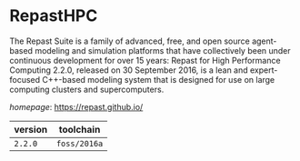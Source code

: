 # RepastHPC

The Repast Suite is a family of advanced, free, and open source agent-based modeling and simulation platforms that have collectively been under continuous development for over 15 years:  Repast for High Performance Computing 2.2.0, released on 30 September 2016, is a lean and expert-focused C++-based  modeling system that is designed for use on large computing clusters and supercomputers.

*homepage*: <https://repast.github.io/>

version | toolchain
--------|----------
``2.2.0`` | ``foss/2016a``
